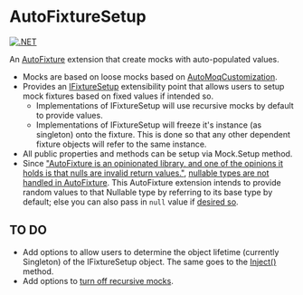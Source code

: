 # AutoFixtureSetup
[![.NET](https://github.com/takato1314/autofixture_extensions/actions/workflows/dotnet.yml/badge.svg?branch=main)](https://github.com/takato1314/autofixture_extensions/actions/workflows/dotnet.yml)

An [AutoFixture](https://github.com/AutoFixture/AutoFixture) extension that create mocks with auto-populated values.
- Mocks are based on loose mocks based on [AutoMoqCustomization](https://github.com/AutoFixture/AutoFixture/blob/730b47884975d0c1256209073a719a9fe510d8a9/Src/AutoMoq/AutoMoqCustomization.cs).
- Provides an [IFixtureSetup](https://github.com/takato1314/autofixture_extensions/blob/main/src/Core/Model/IFixtureSetup.cs) extensibility point that allows users to setup mock fixtures based on fixed values if intended so.
  -  Implementations of IFixtureSetup will use recursive mocks by default to provide values.
  -  Implementations of IFixtureSetup will freeze it's instance (as singleton) onto the fixture. This is done so that any other dependent fixture objects will refer to the same instance.
- All public properties and methods can be setup via Mock.Setup method.
- Since ["AutoFixture is an opinionated library, and one of the opinions it holds is that nulls are invalid return values."](https://stackoverflow.com/questions/21921789/why-does-autofixture-automoq-make-recursive-mocks-by-default#comment33213527_21921789), [nullable types are not handled in AutoFixture](https://github.com/AutoFixture/AutoFixture/issues/731). This AutoFixture extension intends to provide random values to that Nullable type by referring to its base type by default; else you can also pass in `null` value if [desired so](https://github.com/takato1314/autofixture_extensions/blob/main/tests/Core.Tests/Model/ComplexChildFixture.cs#L32).

## TO DO

- Add options to allow users to determine the object lifetime (currently Singleton) of the IFixtureSetup object. The same goes to the [Inject()](https://github.com/takato1314/autofixture_extensions/blob/main/src/Core/Model/BaseFixtureSetup.cs#L43) method.
- Add options to [turn off recursive mocks](https://stackoverflow.com/questions/21921789/why-does-autofixture-automoq-make-recursive-mocks-by-default#comment33213527_21921789).
